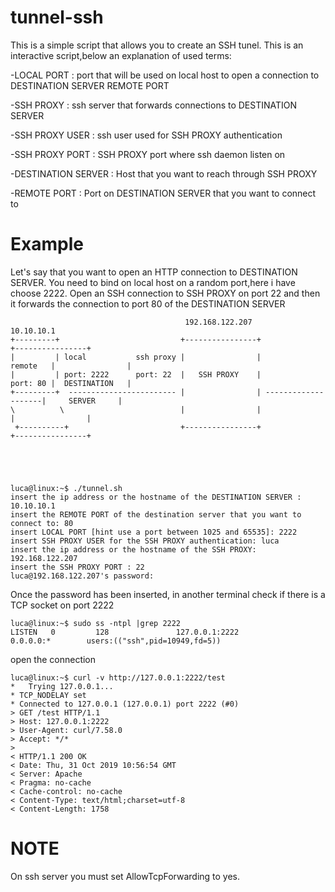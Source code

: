 # tunnel-ssh
This is a simple script that allows you to create an SSH tunel.
This is an interactive script,below an explanation of used terms:

-LOCAL PORT         : port that will be used on local host to open a connection to DESTINATION SERVER REMOTE PORT

-SSH PROXY          : ssh server that forwards connections to DESTINATION SERVER

-SSH PROXY USER     : ssh user used for SSH PROXY authentication

-SSH PROXY PORT     : SSH PROXY port where ssh daemon listen on

-DESTINATION SERVER : Host that you want to reach through SSH PROXY

-REMOTE PORT        : Port on DESTINATION SERVER that you want to connect to


# Example
Let's say that you want to open an HTTP connection to DESTINATION SERVER.
You need to bind on local host on a random port,here i have choose 2222.
Open an SSH connection to SSH PROXY on port 22 and then it forwards the connection to
port 80 of the DESTINATION SERVER
 


```
                                       192.168.122.207                           10.10.10.1
+---------+                           +----------------+                     +----------------+
|         | local           ssh proxy |                |            remote   |                |
|         | port: 2222      port: 22  |   SSH PROXY    |            port: 80 |  DESTINATION   |
+---------+  ------------------------ |                | --------------------|     SERVER     |
\          \                          |                |                     |                |
 +----------+                         +----------------+                     +----------------+





luca@linux:~$ ./tunnel.sh 
insert the ip address or the hostname of the DESTINATION SERVER : 10.10.10.1
insert the REMOTE PORT of the destination server that you want to connect to: 80
insert LOCAL PORT [hint use a port between 1025 and 65535]: 2222
insert SSH PROXY USER for the SSH PROXY authentication: luca
insert the ip address or the hostname of the SSH PROXY: 192.168.122.207
insert the SSH PROXY PORT : 22
luca@192.168.122.207's password: 
```

Once the password has been inserted,
in another terminal check if there is a TCP socket on port 2222

```
luca@linux:~$ sudo ss -ntpl |grep 2222
LISTEN   0         128               127.0.0.1:2222             0.0.0.0:*        users:(("ssh",pid=10949,fd=5))
```

open the connection

```
luca@linux:~$ curl -v http://127.0.0.1:2222/test
*   Trying 127.0.0.1...
* TCP_NODELAY set
* Connected to 127.0.0.1 (127.0.0.1) port 2222 (#0)
> GET /test HTTP/1.1
> Host: 127.0.0.1:2222
> User-Agent: curl/7.58.0
> Accept: */*
> 
< HTTP/1.1 200 OK
< Date: Thu, 31 Oct 2019 10:56:54 GMT
< Server: Apache
< Pragma: no-cache
< Cache-control: no-cache
< Content-Type: text/html;charset=utf-8
< Content-Length: 1758

```

# NOTE

On ssh server you must set AllowTcpForwarding to yes.

